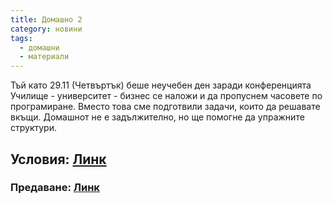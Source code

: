 ```yaml
---
title: Домашно 2
category: новини
tags:
  - домашни
  - материали
---
```


Тъй като 29.11 (Четвъртък) беше неучебен ден заради конференцията Училище - университет - бизнес се наложи и да пропуснем часовете по програмиране. Вместо това сме подготвили задачи, които да решавате вкъщи. Домашнот не е задължително, но ще помогне да упражните структури.

## Условия: [Линк](https://drive.google.com/open?id=15scYpng546QvTGCUIOyv5_ivC_vIjVevoc2sKIiU8iI)

### Предаване: [Линк](https://goo.gl/kqD3ED)

